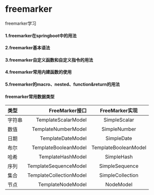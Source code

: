 # freemarker
freemarker学习

#### 1.freemarker在springboot中的用法
#### 2.freemarker基本语法
#### 3.freemarker自定义函数和自定义指令的用法
#### 4.freemarker常用内建函数的使用
#### 5.freemarker的macro、nested、function&return的用法

#### freemarker常用数据类型
| 类型 | FreeMarker接口 | FreeMarker实现 |
| :------| ------: | :------: |
| 字符串 | TemplateScalarModel | SimpleScalar |
| 数值 | TemplateNumberModel | SimpleNumber |
| 日期 | TemplateDateModel | SimpleDate |
| 布尔 | TemplateBooleanModel | TemplateBooleanModel |
| 哈希 | TemplateHashModel | SimpleHash |
| 序列 | TemplateSequenceModel | SimpleSequence |
| 集合 | TemplateCollectionModel | SimpleCollection |
| 节点 | TemplateNodeModel | NodeModel |
